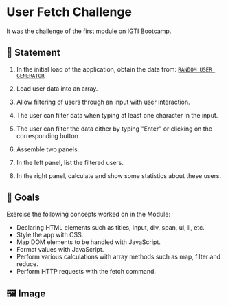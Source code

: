 # User Fetch Challenge
It was the challenge of the first module on IGTI Bootcamp.

## 📌 Statement
1. In the initial load of the application, obtain the data from: [`RANDOM USER GENERATOR`](https://randomuser.me/api/?seed=javascript&results=100&nat=BR&noinfo)

1. Load user data into an array.

1. Allow filtering of users through an input with user interaction.

1. The user can filter data when typing at least one character in the input.

1. The user can filter the data either by typing "Enter" or clicking on the corresponding button

1. Assemble two panels.

1. In the left panel, list the filtered users.

1. In the right panel, calculate and show some statistics about these users.

## 🎯 Goals
Exercise the following concepts worked on in the Module:

- Declaring HTML elements such as titles, input, div, span, ul, li, etc.
- Style the app with CSS.
- Map DOM elements to be handled with JavaScript.
- Format values with JavaScript.
- Perform various calculations with array methods such as map, filter and reduce.
- Perform HTTP requests with the fetch command.

## 🖼️ Image
